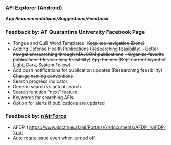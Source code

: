 ### AFI Explorer (Android) 
***App Recommendations/Suggestions/Feedback***

### Feedback by: AF Quarantine University Facebook Page
- Tongue and Quill Word Templates
-~~Keep top navigation (Done)~~
- Adding Defense Health Publications (Researching feasibility)
~~- Better navigation/searching through MAJCOM publications~~
~~- Organize favorite publications (Researching feasibility)~~
~~App themes (Kept current layout of Light, Dark, System Follow)~~
- Add push notifications for publication updates (Researching feasibility)
~~Change naming conventions~~
- Search progress indicator
- Generic search vs actual search
- Search function "next" feature
- Keywords for searching AFIs
- Option for alerts if publications are updated

### Feedback by: [r/AirForce](https://www.reddit.com/r/AirForce?utm_medium=android_app&utm_source=share)
- AFDP 1 https://www.doctrine.af.mil/Portals/61/documents/AFDP_1/AFDP-1.pdf
- Auto rotate issue even when turned off.
